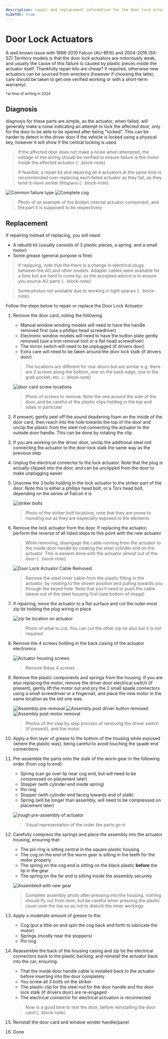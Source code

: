 ```yaml
---
description: repair and replacement information for the door lock actuators. Also relevant for BA/BF Falcons and SX/SY Territorys
hideTOC: true
---
```


# Door Lock Actuators

A well known issue with 1998-2010 Falcon (AU-BFIII) and 2004-2016 (SX-SZ) Territory models is that the door lock actuators are notoriously weak, and usually the cause of this failure is caused by plastic pieces inside the actuator itself. Thankfully repair kits are cheap* if required, otherwise new actuators can be sourced from wreckers (however if choosing the latter, care should be taken to get one verified working or with a short-term warranty)

<sup>*at time of writing in 2024</sup>

## Diagnosis

diagnosis for these parts are simple, as the actuator, when failed, will generally make a noise indicating an attempt to lock the affected door, only for the door to be able to be opened after being "locked". This can be harder to detect in the driver door if the vehicle is locked using a physical key, however it will show if the central locking is used.

> If the affected door does not make a noise when attempted, the voltage of the wiring should be verified to ensure failure is the motor inside the affected actuator
{: .block-note}

> If feasible, a repair kit and repairing all 4 actuators at the same time is recommended over replacing each failed actuator as they fail, as they tend to have similar lifespans
{: .block-note}

![Common failure type](./failed-cog.jpg)
![Complete cog](./complete-cog.jpg)

> Photo of an example of the broken internal actuator component, and the part it is supposed to be respectively

## Replacement
If repairing instead of replacing, you will need:
- A rebuild kit (usually consists of 3 plastic pieces, a spring, and a small motor)
- Some grease (general purpose is fine)

> If replacing, note that the there is a change in electrical plugs between the AU and other models. Adapter cables were available for a time but are hard to come by, so the accepted advice is to ensure you source AU parts
{: .block-note}

> Some photos not available due to working in tight spaces
{: .block-note}

Follow the steps below to repair or replace the Door Lock Actuator:

1. Remove the door card, noting the following:
    - Manual window winding models will need to have the handle removed first (use a phillips head screwdriver)
    - Electronic window models will need to have the button plate gently removed (use a trim removal tool or a flat head screwdriver)
    - The mirror switch will need to be unplugged (if drivers door)
    - Extra care will need to be taken around the door lock stalk (if drivers door)
    
    > The locations are different for rear doors but are similar e.g. there are 2 screws along the bottom, one on the back edge, one in the grab pocket, etc.
    {: .block-note}

    ![door card screw locations](../../Common/door-card-screws.jpg)

    > Photo of screws to remove. Note the one around the side of the door, and be careful of the plastic clips holding in the top and sides in particular

1. If present, gently peel off the sound deadening foam on the inside of the door card, then reach into the hole towards the top of the door and unclip the plastic from the steel rod connecting the actuator to the outside door handle. This can be done by rotating the clip
1. If you are working on the driver door, unclip the additional steel rod connecting the actuator to the door lock stalk the same way as the previous step
1. Unplug the electrical connector to the lock actuator. Note that the plug is actually clipped into the door, and can be unclipped from the door to make unplugging easier
1. Unscrew the 3 bolts holding in the lock actuator to the striker part of the door. Note this is either a phillips head bolt, or a Torx head bolt, depending on the series of Falcon it is

    ![striker bolts](./striker-screws.jpg)

    > Photo of the striker bolt locations. note that they are prone to rounding out as they are especially exposed to the elements

1. Remove the lock actuator from the door. If replacing the actuator, perform the reverse of all listed steps to this point with the new actuator
    > While removing, disengage the cable running from the actuator to the inside door handle by rotating the steel cylinder end on the actuator. This is easiest done with the actuator almost out of the door
    {: .block-note}

    ![Door Lock Actuator Cable Removed](./actuator-cable-removal.jpg)

    > Remove the steel inner cable from the plastic fitting in the actuator, by rotating to the shown position and pulling towards you through the keyed hole. Note that you'll need to push the cable sleeve out of the steel housing first (see bottom of image)

1. If repairing, move the actuator to a flat surface and cut the outer-most zip tie holding the plug wiring in place

    ![zip tie location on actuator](./cable-tie-cut.jpg)

    > Photo of what to cut. You can cut the other zip tie also but it is not required

1. Remove the 4 screws holding in the back casing of the actuator electronics
    
    ![Actuator housing screws](./actuator-housing-screws.jpg)

    > Remove these 4 screws

1. Remove the plastic components and springs from the housing. If you are also replacing the motor, remove the driver door electrical switch (if present), gently lift the motor out and pry the 2 small spade connectors using a small screwdriver or a fingernail, and place the new motor in the same location as the old one was.
    
    ![Assembly pre-removal](./old-actuator-exposed.jpg)
    ![Assembly post driver button removed](./actuator-driver-button-removed.jpg)
    ![Assembly post-motor removal](./actuator-motor-removed.jpg)

    > Photos of the step by step process of removing the driver switch (if present), and the motor

1. Apply a thin layer of grease to the bottom of the housing while exposed (where the plastic was), being careful to avoid touching the spade end connections
1. Pre-assemble the parts onto the stalk of the worm gear in the following order (from cog to end):
    - Spring (can go over lip near cog end, but will need to be compressed on placement later)
    - Stopper (with cylinder end inside spring)
    - Pin ring
    - Stopper (with cylinder end facing towards end of stalk)
    - Spring (will be longer than assembly, will need to be compressed on placement later)

    ![rough pre-assembly of actuator](./actuator-assembly.jpg)

    > Visual representation of the order the parts go in
    
1. Carefully compress the springs and place the assembly into the actuator housing, ensuring that:
    - The pin ring is sitting central in the square plastic housing
    - The cog on the end of the worm gear is sitting in the teeth for the motor properly
    - The spring on the cog end is sitting on the black plastic **before** the lip in the gear
    - The spring on the far end is sitting inside the assembly securely

    ![Assembled with new gear](./assembly-assembled.jpg)

    > Complete assembly photo after pressing into the housing. nothing should fly out from here, but be careful when pressing the plastic cover over the top so as not to disturb the inner workings
    
1. Apply a moderate amount of grease to the:
    - Cog (put a little on and spin the cog back and forth to lubricate the motor)
    - Springs (mostly near the stoppers)
    - Pin ring
1. Reassemble the back of the housing casing and zip tie the electrical connectors back to the plastic backing, and reinstall the actuator back into the car, ensuring:
    - That the inside door handle cable is installed back to the actuator before inserting into the door completely
    - You screw all 3 bolts on the striker
    - The plastic clip for the steel rod for the door handle and the door lock stalk (if drivers door) are re-engaged
    - The electrical connector for electrical activation is reconnected

    > Now is a good time to test the door, before reinstalling the door card
    {: .block-note}
    
1. Reinstall the door card and window winder handle/panel
1. Done